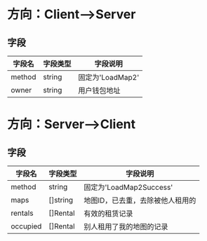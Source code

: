 # 方向：Client-->Server

## 字段

| 字段名    | 字段类型   | 字段说明          |
|--------|--------|---------------|
| method | string | 固定为'LoadMap2' |
| owner  | string | 用户钱包地址        |

# 方向：Server-->Client

## 字段

| 字段名 | 字段类型     | 字段说明                 |
|--|----------|----------------------|
| method | string   | 固定为'LoadMap2Success' |
| maps | []string | 地图ID，已去重，去除被他人租用的    |
| rentals | []Rental | 有效的租赁记录              |
| occupied | []Rental | 别人租用了我的地图的记录         |
